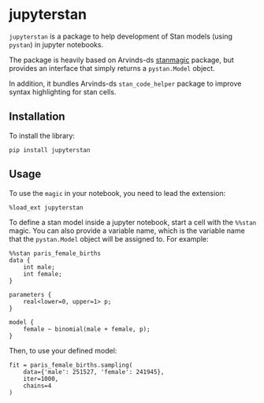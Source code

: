 # jupyterstan

`jupyterstan` is a package to help development of Stan models (using `pystan`)
in jupyter notebooks.

The package is heavily based on Arvinds-ds
[stanmagic](https://github.com/Arvinds-ds/stanmagic) package, but provides an
interface that simply returns a `pystan.Model` object.

In addition, it bundles Arvinds-ds `stan_code_helper` package to improve
syntax highlighting for stan cells.


## Installation

To install the library:

```
pip install jupyterstan
```

## Usage

To use the `magic` in your notebook, you need to lead the extension:

```
%load_ext jupyterstan
```

To define a stan model inside a jupyter notebook, start a cell with the `%%stan`
magic. You can also provide a variable name, which is the variable name that
the `pystan.Model` object will be assigned to. For example:

```
%%stan paris_female_births
data {
    int male;
    int female;
}

parameters {
    real<lower=0, upper=1> p;
}

model {
    female ~ binomial(male + female, p);
}
```

Then, to use your defined model:

```
fit = paris_female_births.sampling(
    data={'male': 251527, 'female': 241945},
    iter=1000,
    chains=4
)
```
